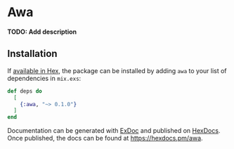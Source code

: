 # Awa

**TODO: Add description**

## Installation

If [available in Hex](https://hex.pm/docs/publish), the package can be installed
by adding `awa` to your list of dependencies in `mix.exs`:

```elixir
def deps do
  [
    {:awa, "~> 0.1.0"}
  ]
end
```

Documentation can be generated with [ExDoc](https://github.com/elixir-lang/ex_doc)
and published on [HexDocs](https://hexdocs.pm). Once published, the docs can
be found at <https://hexdocs.pm/awa>.

